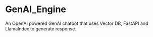 # GenAI_Engine
An OpenAI powered GenAI chatbot that uses Vector DB, FastAPI and LlamaIndex to generate response.
